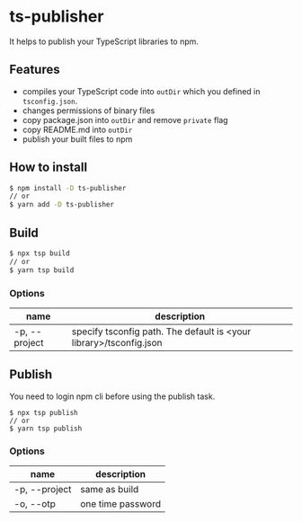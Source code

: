 # ts-publisher

It helps to publish your TypeScript libraries to npm.

## Features
- compiles your TypeScript code into `outDir` which you defined in `tsconfig.json`.
- changes permissions of binary files
- copy package.json into `outDir` and remove `private` flag
- copy README.md into `outDir`
- publish your built files to npm

## How to install

```sh
$ npm install -D ts-publisher
// or
$ yarn add -D ts-publisher
```

## Build

```sh
$ npx tsp build
// or
$ yarn tsp build
```

### Options

|name|description|
|---|---|
|-p, --project|specify tsconfig path. The default is \<your library>/tsconfig.json|

## Publish

You need to login npm cli before using the publish task.

```
$ npx tsp publish
// or
$ yarn tsp publish
```

### Options

|name|description|
|---|---|
|-p, --project|same as build|
|-o, --otp|one time password|
